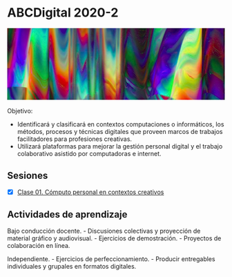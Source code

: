 # ABCDigital 2020-2

![portada](https://github.com/MarianneTeixido/ABCDigital2020-2/blob/master/img/01.jpg)

Objetivo: 
- Identificará y clasificará en contextos computaciones o informáticos, los métodos, procesos y técnicas digitales que proveen marcos de trabajos facilitadores para profesiones creativas. 
- Utilizará plataformas para mejorar la gestión personal digital y el trabajo colaborativo asistido por computadoras e internet.

## Sesiones

- [x] [Clase 01. Cómputo personal en contextos creativos](https://github.com/MarianneTeixido/ABCDigital2020-2/tree/master/clase01/README.md)

## Actividades de aprendizaje

Bajo conducción docente. 
	- Discusiones colectivas y proyección de material gráfico y audiovisual. 
	- Ejercicios de demostración. 
	- Proyectos de colaboración en línea. 

Independiente. 
	- Ejercicios de perfeccionamiento. 
	- Producir entregables individuales y grupales en formatos digitales. 
	







